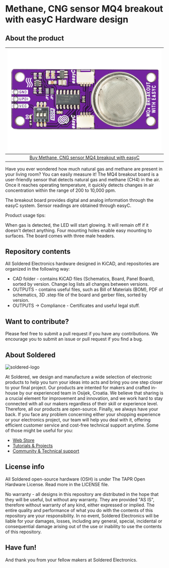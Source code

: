 # Methane, CNG sensor MQ4 breakout with easyC Hardware design

## About the product

| ![Methane, CNG sensor MQ4 breakout with easyC](https://github.com/SolderedElectronics/Methane--CNG-sensor-MQ4-breakout-with-easyC-hardware-design/blob/main/OUTPUTS/V1.1.1/333118.jpg?raw=true) |
| :----------------------------------------------------------: |
|      [Buy Methane, CNG sensor MQ4 breakout with easyC](https://www.solde.red/333118)      |

Have you ever wondered how much natural gas and methane are present in your living room? You can easily measure it! The MQ4 breakout board is a user-friendly sensor that detects natural gas and methane (CH4) in the air. Once it reaches operating temperature, it quickly detects changes in air concentration within the range of 200 to 10,000 ppm.

The breakout board provides digital and analog information through the easyC system. Sensor readings are obtained through easyC.


Product usage tips:

When gas is detected, the LED will start glowing. It will remain off if it doesn't detect anything. Four mounting holes enable easy mounting to surfaces. The board comes with three male headers.

## Repository contents

All Soldered Electronics hardware designed in KiCAD, and repositories are organized in the following way:

- CAD folder - contains KiCAD files (Schematics, Board, Panel Board), sorted by version. Change log lists all changes between versions.
- OUTPUTS - contains useful files, such as Bill of Materials (BOM), PDF of schematics, 3D .step file of the board and gerber files, sorted by version. 
- OUTPUTS -> Compliance - Certificates and useful legal stuff. 

## Want to contribute?

Please feel free to submit a pull request if you have any contributions. We encourage you to submit an issue or pull request if you find a bug. 

## About Soldered

<img src="https://raw.githubusercontent.com/e-radionicacom/Soldered-Generic-Arduino-Library/dev/extras/Soldered-logo-color.png" alt="soldered-logo" width="500"/>

At Soldered, we design and manufacture a wide selection of electronic products to help you turn your ideas into acts and bring you one step closer to your final project. Our products are intented for makers and crafted in-house by our experienced team in Osijek, Croatia. We believe that sharing is a crucial element for improvement and innovation, and we work hard to stay connected with all our makers regardless of their skill or experience level. Therefore, all our products are open-source. Finally, we always have your back. If you face any problem concerning either your shopping experience or your electronics project, our team will help you deal with it, offering efficient customer service and cost-free technical support anytime. Some of those might be useful for you:

- [Web Store](https://www.soldered.com/shop)
- [Tutorials & Projects](https://soldered.com/learn)
- [Community & Technical support](https://soldered.com/community)

## License info

All Soldered open-source hardware (OSH) is under The TAPR Open Hardware License. Read more in the LICENSE file. 

No warranty - all designs in this repository are distributed in the hope that they will be useful, but without any warranty. They are provided "AS IS", therefore without warranty of any kind, either expressed or implied. The entire quality and performance of what you do with the contents of this repository are your responsibility. In no event, Soldered Electronics will be liable for your damages, losses, including any general, special, incidental or consequential damage arising out of the use or inability to use the contents of this repository. 

## Have fun! 
And thank you from your fellow makers at Soldered Electronics.